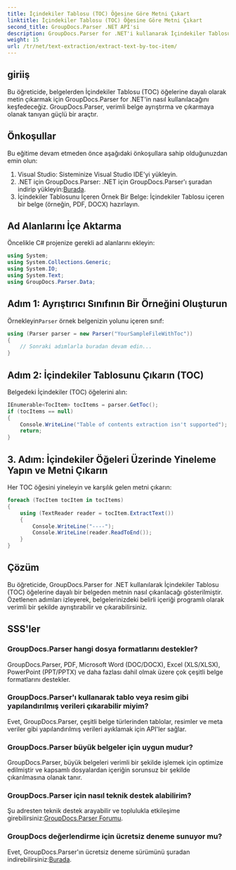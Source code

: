 ```yaml
---
title: İçindekiler Tablosu (TOC) Öğesine Göre Metni Çıkart
linktitle: İçindekiler Tablosu (TOC) Öğesine Göre Metni Çıkart
second_title: GroupDocs.Parser .NET API'si
description: GroupDocs.Parser for .NET'i kullanarak İçindekiler Tablosuna (TOC) göre metni çıkarın. Yapılandırılmış veri çıkarmaya yönelik etkili belge ayrıştırma tekniklerini öğrenin.
weight: 15
url: /tr/net/text-extraction/extract-text-by-toc-item/
---
```

## giriiş
Bu öğreticide, belgelerden İçindekiler Tablosu (TOC) öğelerine dayalı olarak metin çıkarmak için GroupDocs.Parser for .NET'in nasıl kullanılacağını keşfedeceğiz. GroupDocs.Parser, verimli belge ayrıştırma ve çıkarmaya olanak tanıyan güçlü bir araçtır.
## Önkoşullar
Bu eğitime devam etmeden önce aşağıdaki önkoşullara sahip olduğunuzdan emin olun:
1. Visual Studio: Sisteminize Visual Studio IDE'yi yükleyin.
2.  .NET için GroupDocs.Parser: .NET için GroupDocs.Parser'ı şuradan indirip yükleyin:[Burada](https://releases.groupdocs.com/parser/net/).
3. İçindekiler Tablosunu İçeren Örnek Bir Belge: İçindekiler Tablosu içeren bir belge (örneğin, PDF, DOCX) hazırlayın.

## Ad Alanlarını İçe Aktarma
Öncelikle C# projenize gerekli ad alanlarını ekleyin:
```csharp
using System;
using System.Collections.Generic;
using System.IO;
using System.Text;
using GroupDocs.Parser.Data;
```
## Adım 1: Ayrıştırıcı Sınıfının Bir Örneğini Oluşturun
 Örnekleyin`Parser` örnek belgenizin yolunu içeren sınıf:
```csharp
using (Parser parser = new Parser("YourSampleFileWithToc"))
{
    // Sonraki adımlarla buradan devam edin...
}
```
## Adım 2: İçindekiler Tablosunu Çıkarın (TOC)
Belgedeki İçindekiler (TOC) öğelerini alın:
```csharp
IEnumerable<TocItem> tocItems = parser.GetToc();
if (tocItems == null)
{
    Console.WriteLine("Table of contents extraction isn't supported");
    return;
}
```
## 3. Adım: İçindekiler Öğeleri Üzerinde Yineleme Yapın ve Metni Çıkarın
Her TOC öğesini yineleyin ve karşılık gelen metni çıkarın:
```csharp
foreach (TocItem tocItem in tocItems)
{
    using (TextReader reader = tocItem.ExtractText())
    {
        Console.WriteLine("----");
        Console.WriteLine(reader.ReadToEnd());
    }
}
```

## Çözüm
Bu öğreticide, GroupDocs.Parser for .NET kullanılarak İçindekiler Tablosu (TOC) öğelerine dayalı bir belgeden metnin nasıl çıkarılacağı gösterilmiştir. Özetlenen adımları izleyerek, belgelerinizdeki belirli içeriği programlı olarak verimli bir şekilde ayrıştırabilir ve çıkarabilirsiniz.

## SSS'ler
### GroupDocs.Parser hangi dosya formatlarını destekler?
GroupDocs.Parser, PDF, Microsoft Word (DOC/DOCX), Excel (XLS/XLSX), PowerPoint (PPT/PPTX) ve daha fazlası dahil olmak üzere çok çeşitli belge formatlarını destekler.
### GroupDocs.Parser'ı kullanarak tablo veya resim gibi yapılandırılmış verileri çıkarabilir miyim?
Evet, GroupDocs.Parser, çeşitli belge türlerinden tablolar, resimler ve meta veriler gibi yapılandırılmış verileri ayıklamak için API'ler sağlar.
### GroupDocs.Parser büyük belgeler için uygun mudur?
GroupDocs.Parser, büyük belgeleri verimli bir şekilde işlemek için optimize edilmiştir ve kapsamlı dosyalardan içeriğin sorunsuz bir şekilde çıkarılmasına olanak tanır.
### GroupDocs.Parser için nasıl teknik destek alabilirim?
 Şu adresten teknik destek arayabilir ve toplulukla etkileşime girebilirsiniz:[GroupDocs.Parser Forumu](https://forum.groupdocs.com/c/parser/17).
### GroupDocs değerlendirme için ücretsiz deneme sunuyor mu?
Evet, GroupDocs.Parser'ın ücretsiz deneme sürümünü şuradan indirebilirsiniz:[Burada](https://releases.groupdocs.com/).